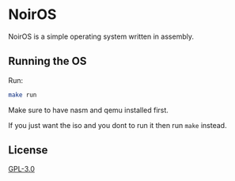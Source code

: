 # NoirOS

NoirOS is a simple operating system written in assembly.

## Running the OS

Run:

```bash
make run
```

Make sure to have nasm and qemu installed first.

If you just want the iso and you dont to run it then run `make` instead.

## License

[GPL-3.0](LICENSE)
